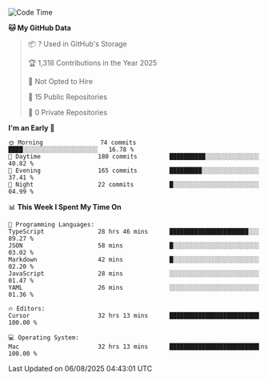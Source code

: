 <!--START_SECTION:waka-->
![Code Time](http://img.shields.io/badge/Code%20Time-7%2C518%20hrs%2040%20mins-blue)

**🐱 My GitHub Data** 

> 📦 ? Used in GitHub's Storage 
 > 
> 🏆 1,318 Contributions in the Year 2025
 > 
> 🚫 Not Opted to Hire
 > 
> 📜 15 Public Repositories 
 > 
> 🔑 0 Private Repositories 
 > 
**I'm an Early 🐤** 

```text
🌞 Morning                74 commits          ████░░░░░░░░░░░░░░░░░░░░░   16.78 % 
🌆 Daytime                180 commits         ██████████░░░░░░░░░░░░░░░   40.82 % 
🌃 Evening                165 commits         █████████░░░░░░░░░░░░░░░░   37.41 % 
🌙 Night                  22 commits          █░░░░░░░░░░░░░░░░░░░░░░░░   04.99 % 
```


📊 **This Week I Spent My Time On** 

```text
💬 Programming Languages: 
TypeScript               28 hrs 46 mins      ██████████████████████░░░   89.27 % 
JSON                     58 mins             █░░░░░░░░░░░░░░░░░░░░░░░░   03.02 % 
Markdown                 42 mins             █░░░░░░░░░░░░░░░░░░░░░░░░   02.20 % 
JavaScript               28 mins             ░░░░░░░░░░░░░░░░░░░░░░░░░   01.47 % 
YAML                     26 mins             ░░░░░░░░░░░░░░░░░░░░░░░░░   01.36 % 

🔥 Editors: 
Cursor                   32 hrs 13 mins      █████████████████████████   100.00 % 

💻 Operating System: 
Mac                      32 hrs 13 mins      █████████████████████████   100.00 % 
```


 Last Updated on 06/08/2025 04:43:01 UTC
<!--END_SECTION:waka-->

